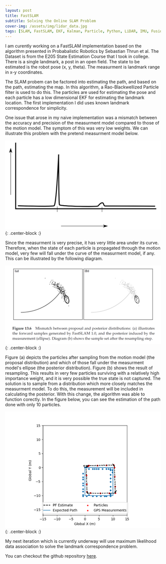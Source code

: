 ```yaml
---
layout: post
title: FastSLAM
subtitle: Solving the Online SLAM Problem
cover-img: /assets/img/lidar_data.jpg
tags: [SLAM, FastSLAM, EKF, Kalman, Particle, Python, LiDAR, IMU, Fusion]
---
```


I am curently working on a FastSLAM implementation based on the algorithm presented in Probabalistic Robotics by Sebastian Thrun et al. The Dataset is from the E205 State Estimation Course that I took in college. There is a single landmark, a post in an open field. The state to be estimated is the robot pose (x, y, theta). The measurment is landmark range in x-y coordinates. 

The SLAM probem can be factored into estimating the path, and based on the path, estimating the map. In this algorithm, a Rao-Blackwellized Particle filter is used to do this. The particles are used for estimating the pose and each particle has a low dimensional EKF for estimating the landmark location. The first implementation I did uses known landmark correspondence for simplicity. 

One issue that arose in my naive implementation was a mismatch between the accuracy and precision of the measurment model compared to those of the motion model. The symptom of this was very low weights. We can illustrate this problem with the pretend measurment model below. 

![measure_model](/assets/img/measurment_model.PNG){: .center-block :}

Since the measurment is very precise, it has very little area under its curve. Therefore, when the state of each particle is propagated through the motion model, very few will fall under the curve of the measurment model, if any. This can be illustrated by the following diagram.

![prop_vs_post](/assets/img/bad_proposal_vs_posterior.PNG){: .center-block :}

Figure (a) depicts the particles after sampling from the motion model (the proposal distribution) and which of those fall under the measurment model's ellipse (the posterior distribution). Figure (b) shows the result of resampling. This results in very few particles surviving with a relatively high importance weight, and it is very possible the true state is not captured. The solution is to sample from a distribution which more closely matches the measurment model. To do this, the measurement will be included in calculating the posterior. With this change, the algorithm was able to function corectly. In the figure below, you can see the estimation of the path done with only 10 particles.

![10particles_path](/assets/img/FastSLAM_known_10particles.png){: .center-block :}

My next iteration which is currently underway will use maximum likelihood data association to solve the landmark correspondence problem.

You can checkout the github repository [here](https://github.com/peterjohnsonhmc/SLAM).